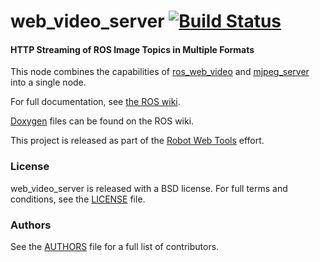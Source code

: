 web_video_server [![Build Status](https://api.travis-ci.org/RobotWebTools/web_video_server.png)](https://travis-ci.org/RobotWebTools/web_video_server)
================

#### HTTP Streaming of ROS Image Topics in Multiple Formats
This node combines the capabilities of [ros_web_video](https://github.com/RobotWebTools/ros_web_video) and [mjpeg_server](https://github.com/RobotWebTools/mjpeg_server) into a single node.

For full documentation, see [the ROS wiki](http://ros.org/wiki/web_video_server).

[Doxygen](http://docs.ros.org/indigo/api/web_video_server/html/) files can be found on the ROS wiki.

This project is released as part of the [Robot Web Tools](http://robotwebtools.org/) effort.

### License
web_video_server is released with a BSD license. For full terms and conditions, see the [LICENSE](LICENSE) file.

### Authors
See the [AUTHORS](AUTHORS.md) file for a full list of contributors.
